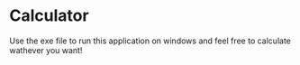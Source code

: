 # Calculator

Use the exe file to run this application on windows and feel free to calculate wathever you want!
